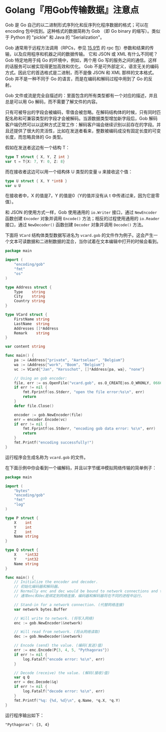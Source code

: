 # Golang『用Gob传输数据』注意点

Gob 是 Go 自己的以二进制形式序列化和反序列化程序数据的格式；可以在 encoding 包中找到。这种格式的数据简称为 Gob （即 Go binary 的缩写）。类似于 Python 的 "pickle" 和 Java 的 "Serialization"。

Gob 通常用于远程方法调用（RPCs，参见 [15.9节](https://github.com/unknwon/the-way-to-go_ZH_CN/blob/master/eBook/15.9.md) 的 rpc 包）参数和结果的传输，以及应用程序和机器之间的数据传输。 它和 JSON 或 XML 有什么不同呢？Gob 特定地用于纯 Go 的环境中，例如，两个用 Go 写的服务之间的通信。这样的话服务可以被实现得更加高效和优化。 Gob 不是可外部定义，语言无关的编码方式。因此它的首选格式是二进制，而不是像 JSON 和 XML 那样的文本格式。 Gob 并不是一种不同于 Go 的语言，而是在编码和解码过程中用到了 Go 的反射。

Gob 文件或流是完全自描述的：里面包含的所有类型都有一个对应的描述，并且总是可以用 Go 解码，而不需要了解文件的内容。

只有可被导出的字段会被编码，零值会被忽略。在解码结构体的时候，只有同时匹配名称和可兼容类型的字段才会被解码。当源数据类型增加新字段后，Gob 解码客户端仍然可以以这种方式正常工作：解码客户端会继续识别以前存在的字段。并且还提供了很大的灵活性，比如在发送者看来，整数被编码成没有固定长度的可变长度，而忽略具体的 Go 类型。

假如在发送者这边有一个结构 T：

```go
type T struct { X, Y, Z int }
var t = T{X: 7, Y: 0, Z: 8}
```

而在接收者这边可以用一个结构体 U 类型的变量 u 来接收这个值：

```go
type U struct { X, Y *int8 }
var u U
```

在接收者中，X 的值是7，Y 的值是0（Y的值并没有从 t 中传递过来，因为它是零值）。

和 JSON 的使用方式一样，Gob 使用通用的 `io.Writer` 接口，通过 `NewEncoder` 函数创建 `Encoder` 对象并调用 `Encode()` 方法；相反的过程使用通用的 `io.Reader` 接口，通过 `NewDecoder()` 函数创建 `Decoder` 对象并调用 `Decode()` 方法。

下面将 `VCard` 结构体类型数据写进名为 `vcard.gob` 的文件作为例子。这会产生一个文本可读数据和二进制数据的混合，当你试着在文本编辑中打开的时候会看到。

```go
package main

import (
	"encoding/gob"
	"fmt"
	"os"
)

type Address struct {
	Type    string
	City    string
	Country string
}

type VCard struct {
	FirstName string
	LastName  string
	Addresses []*Address
	Remark    string
}

var content string

func main() {
	pa := &Address{"private", "Aartselaar", "Belgium"}
	wa := &Address{"work", "Boom", "Belgium"}
	vc := VCard{"Jan", "Kersschot", []*Address{pa, wa}, "none"}

	// Using an gob encoder:
	file, err := os.OpenFile("vcard.gob", os.O_CREATE|os.O_WRONLY, 0666)
	if err != nil {
		fmt.Fprintf(os.Stderr, "open the file error:%s\n", err)
		return
	}
	defer file.Close()

	encoder := gob.NewEncoder(file)
	err = encoder.Encode(vc)
	if err != nil {
		fmt.Fprintf(os.Stderr, "encoding gob data error: %s\n", err)
		return
	}
	fmt.Printf("encoding successfully!")
}
```

运行程序会生成名称为 `vcard.gob` 的文件。

在下面示例中你会看到一个编解码，并且以字节缓冲模拟网络传输的简单例子：

```go
package main

import (
	"bytes"
	"encoding/gob"
	"fmt"
	"log"
)

type P struct {
	X    int
	Y    int
	Z    int
	Name string
}

type Q struct {
	X    *int32
	Y    *int32
	Name string
}

func main() {
	// Initialize the encoder and decoder.
	// 初始化编码器和解码器。
	// Normally enc and dec would be bound to network connections and the encoder and decoder would run in different processes.
	// 通常enc和dec是绑定到网络连接，编码器和解码器将在不同的进程中运行。

	// Stand-in for a network connection. (代替网络连接)
	var network bytes.Buffer

	// Will write to network. (将写入网络)
	enc := gob.NewEncoder(&network)

	// Will read from network. (将从网络读取)
	dec := gob.NewDecoder(&network)

	// Encode (send) the value. (编码(发送)值)
	err := enc.Encode(P{3, 4, 5, "Pythagoras"})
	if err != nil {
		log.Fatalf("encode error: %s\n", err)
	}

	// Decode (receive) the value. (解码(接收)值)
	var q Q
	err = dec.Decode(&q)
	if err != nil {
		log.Fatalf("decode error: %s\n", err)
	}
	fmt.Printf("%q: {%d, %d}\n", q.Name, *q.X, *q.Y)
}
```

运行程序输出如下：

```shell
"Pythagoras": {3, 4}
```

